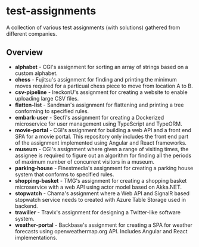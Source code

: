 # test-assignments

A collection of various test assignments (with solutions) gathered from different companies.

## Overview

- **alphabet** - CGI's assignment for sorting an array of strings based on a custom alphabet.
- **chess** - Fujitsu's assignment for finding and printing the minimum moves required for a particual chess piece to move from location A to B.
- **csv-pipeline** - IreckonU's assignment for creating a website to enable uploading large CSV files.
- **flatten-list** - Sandman's assignment for flattening and printing a tree conforming to specified rules.
- **embark-user** - Secfi's assignment for creating a Dockerized microservice for user management using TypeScript and TypeORM.
- **movie-portal** - CGI's assignment for building a web API and a front end SPA for a movie portal. This repository only includes the front end part of the assignment implemented using Angular and React frameworks. 
- **museum** - CGI's assignment where given a range of visiting times, the assignee is required to figure out an algorithm for finding all the periods of maximum number of concurrent visitors in a museum.
- **parking-house** - Finestmedia's assignment for creating a parking house system that conforms to specified rules.
- **shopping-basket** - TMG's assignment for creating a shopping basket microservice with a web API using actor model based on Akka.NET.
- **stopwatch** - Chama's assignment where a Web API and SignalR based stopwatch service needs to created with Azure Table Storage used in backend.
- **trawiller** - Travix's assignment for designing a Twitter-like software system.
- **weather-portal** - Backbase's assignment for creating a SPA for weather forecasts using openweathermap.org API. Includes Angular and React implementations.
